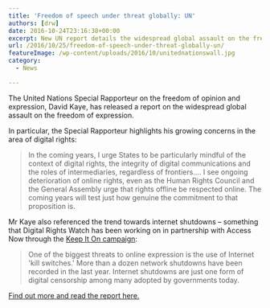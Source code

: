 ```yaml
---
title: 'Freedom of speech under threat globally: UN'
authors: [drw]
date: 2016-10-24T23:16:38+00:00
excerpt: New UN report details the widespread global assault on the freedom of expression, including digital rights and access to the internet.
url: /2016/10/25/freedom-of-speech-under-threat-globally-un/
featureImage: /wp-content/uploads/2016/10/unitednationswall.jpg
category:
  - News

---
```

The United Nations Special Rapporteur on the freedom of opinion and expression, David Kaye, has released a report on the widespread global assault on the freedom of expression.

In particular, the Special Rapporteur highlights his growing concerns in the area of digital rights:

> In the coming years, I urge States to be particularly mindful of the context of digital rights, the integrity of digital communications and the roles of intermediaries, regardless of frontiers&#8230;. I see ongoing deterioration of online rights, even as the Human Rights Council and the General Assembly urge that rights offline be respected online. The coming years will test just how genuine the commitment to that proposition is.

Mr Kaye also referenced the trend towards internet shutdowns &#8211; something that Digital Rights Watch has been working on in partnership with Access Now through the [Keep It On campaign][1]:

> One of the biggest threats to online expression is the use of Internet 'kill switches.' More than a dozen network shutdowns have been recorded in the last year. Internet shutdowns are just one form of digital censorship among many adopted by governments today.

[Find out more and read the report here.][2]

 [1]: https://www.accessnow.org/keepiton/
 [2]: http://www.ohchr.org/EN/NewsEvents/Pages/DisplayNews.aspx?NewsID=20717&LangID=E&utm_content=buffera17e4&utm_medium=social&utm_source=twitter.com&utm_campaign=buffer
